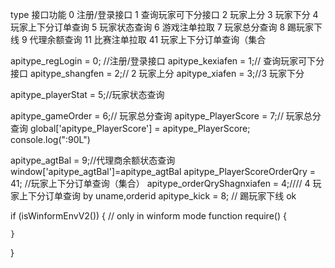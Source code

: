 
type 	接口功能
0 	注册/登录接口
1 	查询玩家可下分接口
2 	玩家上分
3 	玩家下分
4 	玩家上下分订单查询
5 	玩家状态查询
6 	游戏注单拉取
7 	玩家总分查询
8 	踢玩家下线
9 	代理余额查询
11 	比赛注单拉取
41 	玩家上下分订单查询（集合

apitype_regLogin = 0;  //注册/登录接口
apitype_kexiafen = 1;//	查询玩家可下分接口
apitype_shangfen = 2;// 2	玩家上分
apitype_xiafen = 3;//3	玩家下分

apitype_playerStat = 5;//玩家状态查询

apitype_gameOrder = 6;// 玩家总分查询
apitype_PlayerScore = 7;// 玩家总分查询
global['apitype_PlayerScore'] = apitype_PlayerScore;
console.log(":90L")

apitype_agtBal = 9;//代理商余额状态查询
window['apitype_agtBal']=apitype_agtBal
apitype_PlayerScoreOrderQry = 41; //玩家上下分订单查询（集合）
apitype_orderQryShagnxiafen = 4;//// 4	玩家上下分订单查询    by uname,orderid
apitype_kick = 8; // 	踢玩家下线    ok

if (isWinformEnvV2()) {
// only in winform mode
function require() {

    }
}